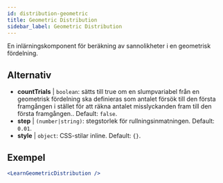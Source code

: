 ```yaml
---
id: distribution-geometric
title: Geometric Distribution
sidebar_label: Geometric Distribution
---
```


En inlärningskomponent för beräkning av sannolikheter i en geometrisk fördelning.

## Alternativ

* __countTrials__ | `boolean`: sätts till true om en slumpvariabel från en geometrisk fördelning ska definieras som antalet försök till den första framgången i stället för att räkna antalet misslyckanden fram till den första framgången.. Default: `false`.
* __step__ | `(number|string)`: stegstorlek för rullningsinmatningen. Default: `0.01`.
* __style__ | `object`: CSS-stilar inline. Default: `{}`.


## Exempel

```jsx live
<LearnGeometricDistribution />
```

